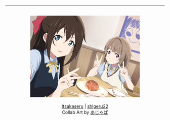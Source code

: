 ---

<div align="middle">
		<br/>
		<a href="https://github.com/Itsakaseru"><img style="height: 27vw;" src="collab/2022/04/Itsakaseru.jpg"></a><a href="https://github.com/shigeru22"><img style="height: 27vw;" src="collab/2022/04/Shigeru.jpg"></a>
</div>
<br />
<div align="middle">
    <a href="https://github.com/Itsakaseru">Itsakaseru</a> |
    <a href="https://github.com/shigeru22">shigeru22</a>
</div>
<div align="middle">
    Collab Art by <a href="https://www.pixiv.net/en/users/361359">あじゃぱ</a>
</div>
